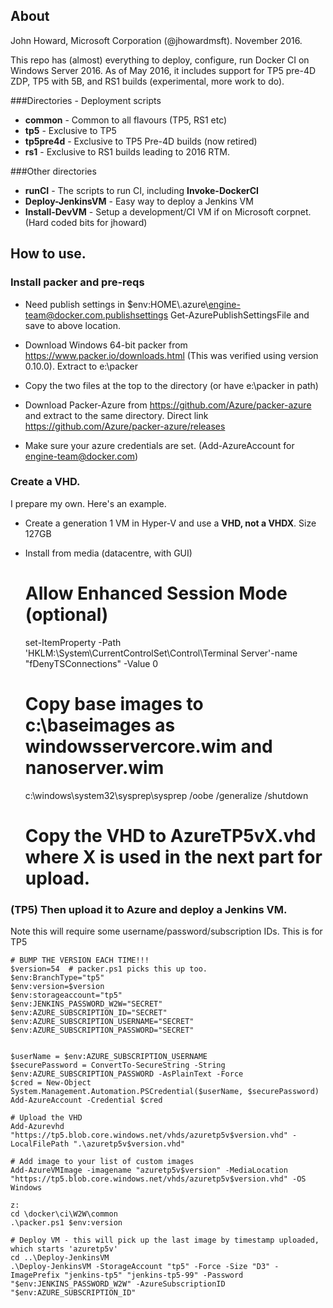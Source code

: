 About
------

John Howard, Microsoft Corporation (@jhowardmsft). November 2016. 

This repo has (almost) everything to deploy, configure, run Docker CI on Windows Server 2016. As of May 2016, it includes support for TP5 pre-4D ZDP, TP5 with 5B, and RS1 builds (experimental, more work to do).

###Directories - Deployment scripts
- <b>common</b> -  Common to all flavours (TP5, RS1 etc)
- <b>tp5</b> -  Exclusive to TP5
- <b>tp5pre4d</b> -  Exclusive to TP5 Pre-4D builds (now retired)
- <b>rs1</b> -  Exclusive to RS1 builds leading to 2016 RTM.

###Other directories
- <b>runCI</b> -  The scripts to run CI, including <b>Invoke-DockerCI</b>
- <b>Deploy-JenkinsVM</b> -  Easy way to deploy a Jenkins VM
- <b>Install-DevVM</b> -  Setup a development/CI VM if on Microsoft corpnet. (Hard coded bits for jhoward)

How to use.
--

### Install packer and pre-reqs

- Need publish settings in $env:HOME\\.azure\engine-team@docker.com.publishsettings
  Get-AzurePublishSettingsFile and save to above location.

- Download Windows 64-bit packer from https://www.packer.io/downloads.html
  (This was verified using version 0.10.0). Extract to e:\packer
  
- Copy the two files at the top to the directory (or have e:\packer in path)

- Download Packer-Azure from https://github.com/Azure/packer-azure and
  extract to the same directory. Direct link https://github.com/Azure/packer-azure/releases

- Make sure your azure credentials are set.   (Add-AzureAccount for engine-team@docker.com)



### Create a VHD.

I prepare my own. Here's an example. 
- Create a generation 1 VM in Hyper-V and use a <B>VHD, not a VHDX</B>. Size 127GB
- Install from media (datacentre, with GUI)


    # Allow Enhanced Session Mode (optional)
    set-ItemProperty -Path 'HKLM:\System\CurrentControlSet\Control\Terminal Server'-name "fDenyTSConnections" -Value 0
    
    # Copy base images to c:\baseimages as windowsservercore.wim and nanoserver.wim
    c:\windows\system32\sysprep\sysprep /oobe /generalize /shutdown
    
    # Copy the VHD to AzureTP5vX.vhd where X is used in the next part for upload.
    
### (TP5) Then upload it to Azure and deploy a Jenkins VM. 

Note this will require some username/password/subscription IDs. This is for TP5

    # BUMP THE VERSION EACH TIME!!!
    $version=54  # packer.ps1 picks this up too.
    $env:BranchType="tp5"
    $env:version=$version
    $env:storageaccount="tp5"
    $env:JENKINS_PASSWORD_W2W="SECRET"
    $env:AZURE_SUBSCRIPTION_ID="SECRET"
    $env:AZURE_SUBSCRIPTION_USERNAME="SECRET"
    $env:AZURE_SUBSCRIPTION_PASSWORD="SECRET"


    $userName = $env:AZURE_SUBSCRIPTION_USERNAME
    $securePassword = ConvertTo-SecureString -String $env:AZURE_SUBSCRIPTION_PASSWORD -AsPlainText -Force
    $cred = New-Object System.Management.Automation.PSCredential($userName, $securePassword)
    Add-AzureAccount -Credential $cred 

    # Upload the VHD
    Add-Azurevhd "https://tp5.blob.core.windows.net/vhds/azuretp5v$version.vhd" -LocalFilePath ".\azuretp5v$version.vhd"

    # Add image to your list of custom images
    Add-AzureVMImage -imagename "azuretp5v$version" -MediaLocation "https://tp5.blob.core.windows.net/vhds/azuretp5v$version.vhd" -OS Windows

    z:
    cd \docker\ci\W2W\common
    .\packer.ps1 $env:version

    # Deploy VM - this will pick up the last image by timestamp uploaded, which starts 'azuretp5v'
    cd ..\Deploy-JenkinsVM
    .\Deploy-JenkinsVM -StorageAccount "tp5" -Force -Size "D3" -ImagePrefix "jenkins-tp5" "jenkins-tp5-99" -Password "$env:JENKINS_PASSWORD_W2W" -AzureSubscriptionID "$env:AZURE_SUBSCRIPTION_ID"


